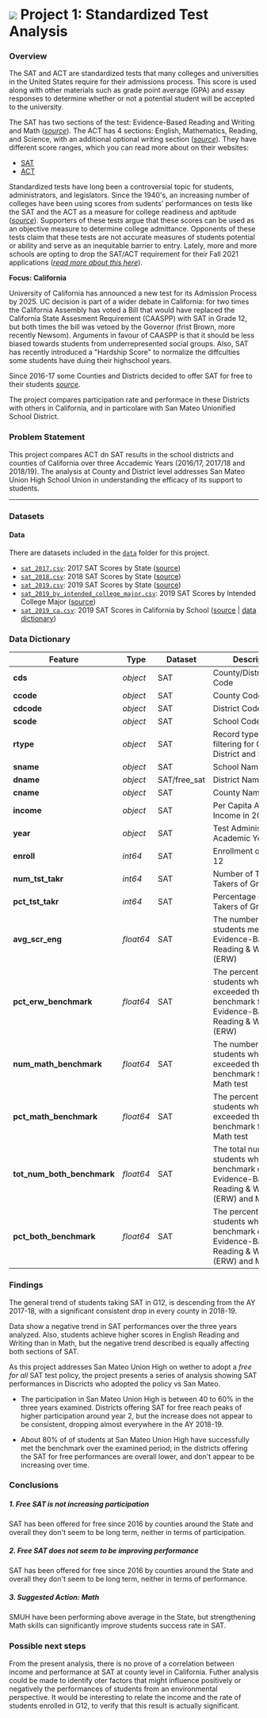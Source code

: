 # ![](https://ga-dash.s3.amazonaws.com/production/assets/logo-9f88ae6c9c3871690e33280fcf557f33.png) Project 1: Standardized Test Analysis

### Overview

The SAT and ACT are standardized tests that many colleges and universities in the United States require for their admissions process. This score is used along with other materials such as grade point average (GPA) and essay responses to determine whether or not a potential student will be accepted to the university.

The SAT has two sections of the test: Evidence-Based Reading and Writing and Math ([*source*](https://www.princetonreview.com/college/sat-sections)). The ACT has 4 sections: English, Mathematics, Reading, and Science, with an additional optional writing section ([*source*](https://www.act.org/content/act/en/products-and-services/the-act/scores/understanding-your-scores.html)). They have different score ranges, which you can read more about on their websites:
* [SAT](https://collegereadiness.collegeboard.org/sat)
* [ACT](https://www.act.org/content/act/en.html)

Standardized tests have long been a controversial topic for students, administrators, and legislators. Since the 1940's, an increasing number of colleges have been using scores from sudents' performances on tests like the SAT and the ACT as a measure for college readiness and aptitude ([*source*](https://www.minotdailynews.com/news/local-news/2017/04/a-brief-history-of-the-sat-and-act/)). Supporters of these tests argue that these scores can be used as an objective measure to determine college admittance. Opponents of these tests claim that these tests are not accurate measures of students potential or ability and serve as an inequitable barrier to entry. Lately, more and more schools are opting to drop the SAT/ACT requirement for their Fall 2021 applications ([*read more about this here*](https://www.cnn.com/2020/04/14/us/coronavirus-colleges-sat-act-test-trnd/index.html)).

**Focus: California**

University of California has announced a new test for its Admission Process by 2025.
UC decision is part of a wider debate in California: for two times the California Assembly has voted a Bill that would have replaced the California State Assesment Requirement (CAASPP) with SAT in Grade 12, but both times the bill was vetoed by the Governor (frist Brown, more recently Newsom).
Arguments in favour of CAASPP is that it should be less biased towards students from underrepresented social groups. Also, SAT has recently introduced a "Hardship Score" to normalize the diffculties some students have duing their highschool years.

Since 2016-17 some Counties and Districts decided to offer SAT for free to their students [*source*](https://www.documentcloud.org/documents/3914482-California-Districts-Free-College-Entrance2016-17.html).

The project compares participation rate and performace in these Districts with others in California, and in particolare with San Mateo Unionified School District.

### Problem Statement

This project compares ACT dn SAT results in the school districts and counties of California over three Accademic Years (2016/17, 2017/18 and 2018/19). The analysis at County and District level addresses San Mateo Union High School Union in understanding the efficacy of its support to students.

---

### Datasets

#### Data

There are datasets included in the [`data`](./data/) folder for this project. 

* [`sat_2017.csv`](./data/sat_2017.csv): 2017 SAT Scores by State ([source](https://blog.collegevine.com/here-are-the-average-sat-scores-by-state/))
* [`sat_2018.csv`](./data/sat_2018.csv): 2018 SAT Scores by State ([source](https://blog.collegevine.com/here-are-the-average-sat-scores-by-state/))
* [`sat_2019.csv`](./data/sat_2019.csv): 2019 SAT Scores by State ([source](https://blog.prepscholar.com/average-sat-scores-by-state-most-recent))
* [`sat_2019_by_intended_college_major.csv`](./data/sat_2019_by_intended_college_major.csv): 2019 SAT Scores by Intended College Major ([source](https://reports.collegeboard.org/pdf/2019-total-group-sat-suite-assessments-annual-report.pdf))
* [`sat_2019_ca.csv`](./data/sat_2019_ca.csv): 2019 SAT Scores in California by School ([source](https://www.cde.ca.gov/ds/sp/ai/) | [data dictionary](https://www.cde.ca.gov/ds/sp/ai/reclayoutsat19.asp))


### Data Dictionary
|Feature|Type|Dataset|Description|
|---|---|---|---|
|**cds**|*object*|SAT|County/District/School Code|
|**ccode**|*object*|SAT|County Code|
|**cdcode**|*object*|SAT|District Code|
|**scode**|*object*|SAT|School Code|
|**rtype**|*object*|SAT|Record type; used for filtering for County District and School|
|**sname**|*object*|SAT|School Name|
|**dname**|*object*|SAT/free_sat|District Name|
|**cname**|*object*|SAT|County Name|
|**income**|*object*|SAT|Per Capita Annual Income in 2018|
|**year**|*object*|SAT|Test Administration Academic Year|
|**enroll**|*int64*|SAT|Enrollment of Grade 12|
|**num_tst_takr**|*int64*|SAT|Number of Test Takers of Grade 12|
|**pct_tst_takr**|*int64*|SAT|Percentage of Test Takers of Grade 12|
|**avg_scr_eng**|*float64*|SAT|The number of students meeting the Evidence-Based Reading & Writing (ERW) |
|**pct_erw_benchmark**|*float64*|SAT|The percent of students who met or exceeded the benchmark for Evidence-Based Reading & Writing (ERW)|
|**num_math_benchmark**|*float64*|SAT|The number of students who met or exceeded the benchmark for SAT Math test|
|**pct_math_benchmark**|*float64*|SAT|The percent of students who met or exceeded the benchmark for SAT Math test|
|**tot_num_both_benchmark**|*float64*|SAT|The total number of students who met the benchmark of both Evidence-Based Reading & Writing (ERW) and Math|
|**pct_both_benchmark**|*float64*|SAT|The percent of students who met the benchmark of both Evidence-Based Reading & Writing (ERW) and Math|

### Findings

The general trend of students taking SAT in G12, is descending from the AY 2017-18, with a significant consistent drop in every county in 2018-19.

Data show a negative trend in SAT performances over the three years analyzed.
Also, students achieve higher scores in English Reading and Writing than in Math, but the negative trend described is equally affecting both sections of SAT.

As this project addresses San Mateo Union High on wether to adopt a *free for all* SAT test policy, the project presents a series of analysis showing SAT performances in Discricts who adopted the policy vs San Mateo.

* The participation in San Mateo Union High is between 40 to 60% in the three years examined. Districts offering SAT for free reach peaks of higher participation around year 2, but the increase does not appear to be consistent, dropping almost everywhere in the AY 2018-19.

* About 80% of of students at San Mateo Union High have successfully met the benchmark over the examined period; in the districts offering the SAT for free performances are overall lower, and don't appear to be increasing over time.

### Conclusions

##### 1. Free SAT is not increasing participation
SAT has been offered for free since 2016 by counties around the State and overall they don't seem to be long term, neither in terms of participation.

##### 2. Free SAT  does not seem to be improving performance
SAT has been offered for free since 2016 by counties around the State and overall they don't seem to be long term, neither in terms of performance.

##### 3. Suggested Action: Math 
SMUH have been performing above average in the State, but strengthening Math skills can significantly improve students success rate in SAT.

### Possible next steps

From the present analysis, there is no prove of a correlation between income and performance at SAT at county level in California. Futher analysis could be made to identify oter factors that might influence positively or negatively the performances of students from an environmental perspective.
It would be interesting to relate the income and the rate of students enrolled in G12, to verify that this result is actually significant.